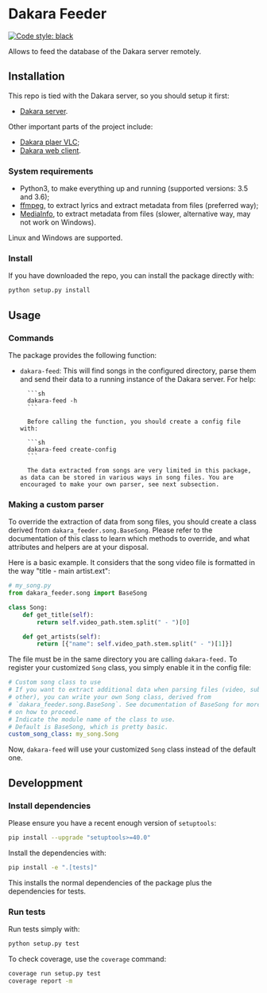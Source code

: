 # Dakara Feeder

[![Code style: black](https://img.shields.io/badge/code%20style-black-000000.svg)](https://github.com/ambv/black)

Allows to feed the database of the Dakara server remotely.

## Installation

This repo is tied with the Dakara server, so you should setup it first:

* [Dakara server](https://github.com/DakaraProject/dakara-server/).

Other important parts of the project include:

* [Dakara plaer VLC](https://github.com/DakaraProject/dakara-player-vlc/);
* [Dakara web client](https://github.com/DakaraProject/dakara-client-web/).


### System requirements

* Python3, to make everything up and running (supported versions: 3.5 and 3.6);
* [ffmpeg](https://www.ffmpeg.org/), to extract lyrics and extract metadata from files (preferred way);
* [MediaInfo](https://mediaarea.net/fr/MediaInfo/), to extract metadata from files (slower, alternative way, may not work on Windows).

Linux and Windows are supported.

### Install

<!-- Install the package with: -->
<!--  -->
<!-- ```sh -->
<!-- pip install dakarafeeder -->
<!-- ``` -->

If you have downloaded the repo, you can install the package directly with:

```sh
python setup.py install
```

## Usage

### Commands

The package provides the following function:

* `dakara-feed`: This will find songs in the configured directory, parse them and send their data to a running instance of the Dakara server. For help:

        ```sh
        dakara-feed -h
        ```

        Before calling the function, you should create a config file with:

        ```sh
        dakara-feed create-config
        ```

        The data extracted from songs are very limited in this package, as data can be stored in various ways in song files. You are encouraged to make your own parser, see next subsection.

### Making a custom parser

To override the extraction of data from song files, you should create a class derived from `dakara_feeder.song.BaseSong`. Please refer to the documentation of this class to learn which methods to override, and what attributes and helpers are at your disposal.

Here is a basic example. It considers that the song video file is formatted in the way "title - main artist.ext":

```python
# my_song.py
from dakara_feeder.song import BaseSong

class Song:
    def get_title(self):
        return self.video_path.stem.split(" - ")[0]

    def get_artists(self):
        return [{"name": self.video_path.stem.split(" - ")[1]}]
```

The file must be in the same directory you are calling `dakara-feed.`
To register your customized `Song` class, you simply enable it in the config file:

```yaml
# Custom song class to use
# If you want to extract additional data when parsing files (video, subtitle or
# other), you can write your own Song class, derived from
# `dakara_feeder.song.BaseSong`. See documentation of BaseSong for more details
# on how to proceed.
# Indicate the module name of the class to use.
# Default is BaseSong, which is pretty basic.
custom_song_class: my_song.Song
```

Now, `dakara-feed` will use your customized `Song` class instead of the default one.

## Developpment

### Install dependencies

Please ensure you have a recent enough version of `setuptools`:

```sh
pip install --upgrade "setuptools>=40.0"
```

Install the dependencies with:

```sh
pip install -e ".[tests]"
```

This installs the normal dependencies of the package plus the dependencies for tests.

### Run tests

Run tests simply with:

```sh
python setup.py test
```

To check coverage, use the `coverage` command:

```sh
coverage run setup.py test
coverage report -m
```
